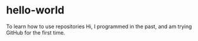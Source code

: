 # hello-world
To learn how to use repositories
Hi,
I programmed in the past, and am trying GitHub for the first time.
